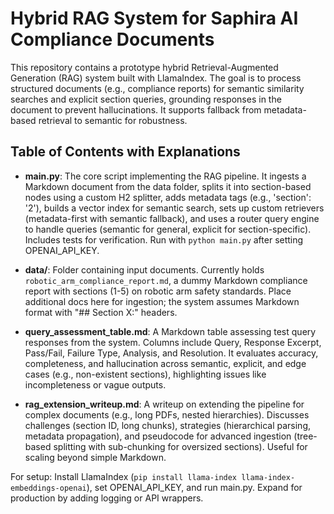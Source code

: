 # Hybrid RAG System for Saphira AI Compliance Documents

This repository contains a prototype hybrid Retrieval-Augmented Generation (RAG) system built with LlamaIndex. The goal is to process structured documents (e.g., compliance reports) for semantic similarity searches and explicit section queries, grounding responses in the document to prevent hallucinations. It supports fallback from metadata-based retrieval to semantic for robustness.

## Table of Contents with Explanations

- **main.py**: The core script implementing the RAG pipeline. It ingests a Markdown document from the data folder, splits it into section-based nodes using a custom H2 splitter, adds metadata tags (e.g., 'section': '2'), builds a vector index for semantic search, sets up custom retrievers (metadata-first with semantic fallback), and uses a router query engine to handle queries (semantic for general, explicit for section-specific). Includes tests for verification. Run with `python main.py` after setting OPENAI_API_KEY.

- **data/**: Folder containing input documents. Currently holds `robotic_arm_compliance_report.md`, a dummy Markdown compliance report with sections (1-5) on robotic arm safety standards. Place additional docs here for ingestion; the system assumes Markdown format with "## Section X:" headers.

- **query_assessment_table.md**: A Markdown table assessing test query responses from the system. Columns include Query, Response Excerpt, Pass/Fail, Failure Type, Analysis, and Resolution. It evaluates accuracy, completeness, and hallucination across semantic, explicit, and edge cases (e.g., non-existent sections), highlighting issues like incompleteness or vague outputs.

- **rag_extension_writeup.md**: A writeup on extending the pipeline for complex documents (e.g., long PDFs, nested hierarchies). Discusses challenges (section ID, long chunks), strategies (hierarchical parsing, metadata propagation), and pseudocode for advanced ingestion (tree-based splitting with sub-chunking for oversized sections). Useful for scaling beyond simple Markdown.

For setup: Install LlamaIndex (`pip install llama-index llama-index-embeddings-openai`), set OPENAI_API_KEY, and run main.py. Expand for production by adding logging or API wrappers.